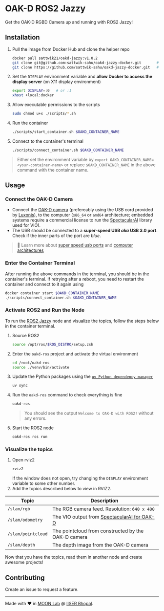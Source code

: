 # OAK-D ROS2 Jazzy

Get the OAK-D RGBD Camera up and running with ROS2 Jazzy!

## Installation

1. Pull the image from Docker Hub and clone the helper repo
    ```bash
    docker pull sattwik21/oakd-jazzy:v1.0.2
    git clone git@github.com:sattwik-sahu/oakd-jazzy-docker.git       # Git clone using SSH
    git clone https://github.com/sattwik-sahu/oakd-jazzy-docker.git   # Git clone using HTTPS
    ```
2. Set the `DISPLAY` environment variable and **allow Docker to access the display server** (on X11 display environment)
    ```bash
    export DISPLAY=:0   # or :1
    xhost +local:docker
    ```
3. Allow executable permissions to the scripts
    ```bash
    sudo chmod u+x ./scripts/*.sh
    ```
4. Run the container
    ```bash
    ./scripts/start_container.sh $OAKD_CONTAINER_NAME
    ```
5. Connect to the container's terminal
    ```bash
    ./scripts/connect_container.sh $OAKD_CONTAINER_NAME
    ```

> Either set the environment variable by `export OAKD_CONTAINER_NAME=<your-container-name>` or replace `$OAKD_CONTAINER_NAME` in the above command with the container name.

## Usage

### Connect the OAK-D Camera

- Connect the [OAK-D camera](https://shop.luxonis.com/products/oak-d?srsltid=AfmBOoqHXc1_1GaBGmXg64BifbYKK67BzZnEAHjXfYNZaTucdE2CGG0M) (prefereably using the USB cord provided by [Luxonis](https://www.luxonis.com/)), to the computer (`x86_64` or `amd64` architecture; embedded systems require a commercial license to run the [SpectacularAI](https://www.spectacularai.com/) library used for VIO).
- The USB should be connected to a **super-speed USB _aka_ USB 3.0 port**. Check if the inner parts of the port are *blue*.

> :pencil: Learn more about [super speed usb ports](https://www.techtarget.com/searchwindowsserver/definition/USB-30-SuperSpeed-USB) and [computer architectures](https://en.wikipedia.org/wiki/Computer_architecture)

### Enter the Container Terminal

After running the above commands in the terminal, you should be in the container's terminal. If retrying after a reboot, you need to restart the container and connect to it again using
```bash
docker container start $OAKD_CONTAINER_NAME
./scripts/connect_container.sh $OAKD_CONTAINER_NAME
```

### Activate ROS2 and Run the Node

To run the [ROS2 Jazzy](https://docs.ros.org/en/jazzy/index.html) node and visualize the topics, follow the steps below in the container terminal.

1. Source ROS2
    ```bash
    source /opt/ros/$ROS_DISTRO/setup.zsh
    ```
2. Enter the `oakd-ros` project and activate the virtual environment
    ```bash
    cd /root/oakd-ros
    source ./venv/bin/activate
    ```
3. Update the Python packages using the [`uv Python dependency manager`](https://docs.astral.sh/uv/)
    ```bash
    uv sync
    ```
4. Run the `oakd-ros` command to check everything is fine
    ```bash
    oakd-ros
    ```
    > You should see the output `Welcome to OAK-D with ROS2!` without any errors.
5. Start the ROS2 node
    ```bash
    oakd-ros ros run
    ```

### Visualize the topics

1. Open rviz2
    ```bash
    rviz2
    ```
    If the window does not open, try changing the `DISPLAY` environment variable to some other number.
2. Add the topics described below to view in RVIZ2.

| Topic | Description |
| ----- | ----------- |
| `/slam/rgb` | The RGB camera feed. Resolution: `640 x 400` |
| `/slam/odometry` | The VIO output from [SpectacularAI for OAK-D](https://spectacularai.github.io/docs/sdk/wrappers/oak.html) |
| `/slam/pointcloud` | The pointcloud from constructed by the OAK-D camera |
| `/slam/depth` | The depth image from the OAK-D camera |

Now that you have the topics, read them in another node and create awesome projects!

## Contributing

Create an issue to request a feature.

---

Made with :heart: in [MOON Lab](https://moonlab.iiserb.ac.in) @ [IISER Bhopal](https://iiserb.ac.in).

